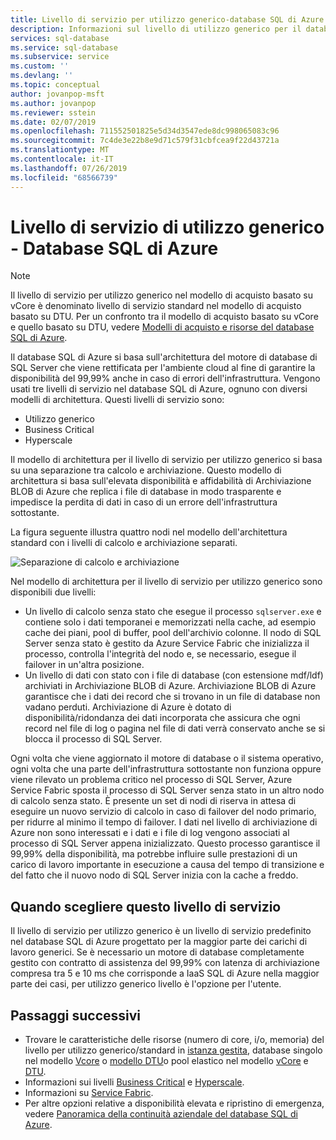 ```yaml
---
title: Livello di servizio per utilizzo generico-database SQL di Azure | Microsoft Docs
description: Informazioni sul livello di utilizzo generico per il database SQL di Azure
services: sql-database
ms.service: sql-database
ms.subservice: service
ms.custom: ''
ms.devlang: ''
ms.topic: conceptual
author: jovanpop-msft
ms.author: jovanpop
ms.reviewer: sstein
ms.date: 02/07/2019
ms.openlocfilehash: 711552501825e5d34d3547ede8dc998065083c96
ms.sourcegitcommit: 7c4de3e22b8e9d71c579f31cbfcea9f22d43721a
ms.translationtype: MT
ms.contentlocale: it-IT
ms.lasthandoff: 07/26/2019
ms.locfileid: "68566739"
---
```

# <a name="general-purpose-service-tier---azure-sql-database"></a>Livello di servizio di utilizzo generico - Database SQL di Azure

> [!NOTE]
> Il livello di servizio per utilizzo generico nel modello di acquisto basato su vCore è denominato livello di servizio standard nel modello di acquisto basato su DTU. Per un confronto tra il modello di acquisto basato su vCore e quello basato su DTU, vedere [Modelli di acquisto e risorse del database SQL di Azure](sql-database-purchase-models.md).

Il database SQL di Azure si basa sull'architettura del motore di database di SQL Server che viene rettificata per l'ambiente cloud al fine di garantire la disponibilità del 99,99% anche in caso di errori dell'infrastruttura. Vengono usati tre livelli di servizio nel database SQL di Azure, ognuno con diversi modelli di architettura. Questi livelli di servizio sono:

- Utilizzo generico
- Business Critical
- Hyperscale

Il modello di architettura per il livello di servizio per utilizzo generico si basa su una separazione tra calcolo e archiviazione. Questo modello di architettura si basa sull'elevata disponibilità e affidabilità di Archiviazione BLOB di Azure che replica i file di database in modo trasparente e impedisce la perdita di dati in caso di un errore dell'infrastruttura sottostante.

La figura seguente illustra quattro nodi nel modello dell'architettura standard con i livelli di calcolo e archiviazione separati.

![Separazione di calcolo e archiviazione](media/sql-database-managed-instance/general-purpose-service-tier.png)

Nel modello di architettura per il livello di servizio per utilizzo generico sono disponibili due livelli:

- Un livello di calcolo senza stato che esegue il processo `sqlserver.exe` e contiene solo i dati temporanei e memorizzati nella cache, ad esempio cache dei piani, pool di buffer, pool dell'archivio colonne. Il nodo di SQL Server senza stato è gestito da Azure Service Fabric che inizializza il processo, controlla l'integrità del nodo e, se necessario, esegue il failover in un'altra posizione.
- Un livello di dati con stato con i file di database (con estensione mdf/ldf) archiviati in Archiviazione BLOB di Azure. Archiviazione BLOB di Azure garantisce che i dati dei record che si trovano in un file di database non vadano perduti. Archiviazione di Azure è dotato di disponibilità/ridondanza dei dati incorporata che assicura che ogni record nel file di log o pagina nel file di dati verrà conservato anche se si blocca il processo di SQL Server.

Ogni volta che viene aggiornato il motore di database o il sistema operativo, ogni volta che una parte dell'infrastruttura sottostante non funziona oppure viene rilevato un problema critico nel processo di SQL Server, Azure Service Fabric sposta il processo di SQL Server senza stato in un altro nodo di calcolo senza stato. È presente un set di nodi di riserva in attesa di eseguire un nuovo servizio di calcolo in caso di failover del nodo primario, per ridurre al minimo il tempo di failover. I dati nel livello di archiviazione di Azure non sono interessati e i dati e i file di log vengono associati al processo di SQL Server appena inizializzato. Questo processo garantisce il 99,99% della disponibilità, ma potrebbe influire sulle prestazioni di un carico di lavoro importante in esecuzione a causa del tempo di transizione e del fatto che il nuovo nodo di SQL Server inizia con la cache a freddo.

## <a name="when-to-choose-this-service-tier"></a>Quando scegliere questo livello di servizio

Il livello di servizio per utilizzo generico è un livello di servizio predefinito nel database SQL di Azure progettato per la maggior parte dei carichi di lavoro generici. Se è necessario un motore di database completamente gestito con contratto di assistenza del 99,99% con latenza di archiviazione compresa tra 5 e 10 ms che corrisponde a IaaS SQL di Azure nella maggior parte dei casi, per utilizzo generico livello è l'opzione per l'utente.

## <a name="next-steps"></a>Passaggi successivi

- Trovare le caratteristiche delle risorse (numero di core, i/o, memoria) del livello per utilizzo generico/standard in [istanza gestita](sql-database-managed-instance-resource-limits.md#service-tier-characteristics), database singolo nel modello [Vcore](sql-database-vcore-resource-limits-single-databases.md#general-purpose-service-tier-storage-sizes-and-compute-sizes) o [modello DTU](sql-database-dtu-resource-limits-single-databases.md#single-database-storage-sizes-and-compute-sizes)o pool elastico nel modello [vCore](sql-database-vcore-resource-limits-elastic-pools.md#general-purpose-service-tier-storage-sizes-and-compute-sizes) e [DTU](sql-database-dtu-resource-limits-elastic-pools.md#standard-elastic-pool-limits).
- Informazioni sui livelli [Business Critical](sql-database-service-tier-business-critical.md) e [Hyperscale](sql-database-service-tier-hyperscale.md).
- Informazioni su [Service Fabric](../service-fabric/service-fabric-overview.md).
- Per altre opzioni relative a disponibilità elevata e ripristino di emergenza, vedere [Panoramica della continuità aziendale del database SQL di Azure](sql-database-business-continuity.md).
